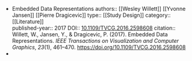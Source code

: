 - Embedded Data Representations
  authors:: [[Wesley Willett]] [[Yvonne Jansen]] [[Pierre Dragicevic]]
  type:: [[Study Design]] 
  category:: [[Literature]]  
  published-year:: 2017
  DOI:: [10.1109/TVCG.2016.2598608](https://doi.org/10.1109/TVCG.2016.2598608) 
  citation:: Willett, W., Jansen, Y., & Dragicevic, P. (2017). Embedded Data Representations. *IEEE Transactions on Visualization and Computer Graphics*, *23*(1), 461–470. https://doi.org/10.1109/TVCG.2016.2598608
-